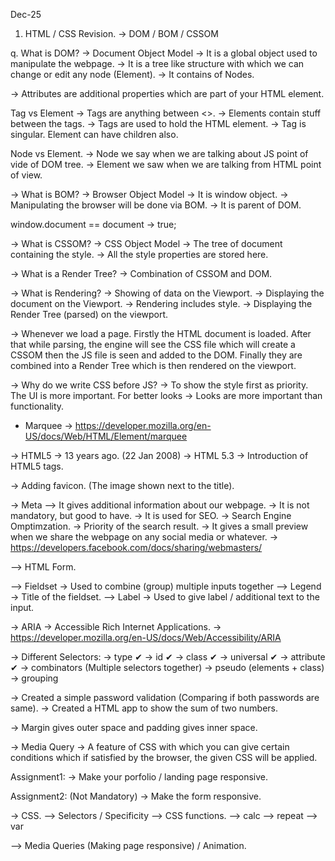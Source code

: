 Dec-25
1. HTML / CSS Revision.
-> DOM  / BOM / CSSOM

q. What is DOM?
-> Document Object Model
-> It is a global object used to manipulate the webpage.
-> It is a tree like structure with which we can change or edit any node (Element).
-> It contains of Nodes.

-> Attributes are additional properties which are part of your HTML element.
<div id="something" class="" onClick="" >
  <p></p>
</div>

Tag vs Element
-> Tags are anything between <>.
-> Elements contain stuff between the tags.
-> Tags are used to hold the HTML element.
-> Tag is singular. Element can have children also.

Node vs Element.
-> Node we say when we are talking about JS point of vide of DOM tree.
-> Element we saw when we are talking from HTML point of view.

-> What is BOM?
-> Browser Object Model
-> It is window object.
-> Manipulating the browser will be done via BOM.
-> It is parent of DOM.

window.document == document -> true;

-> What is CSSOM?
-> CSS Object Model
-> The tree of document containing the style.
-> All the style properties are stored here.


-> What is a Render Tree?
-> Combination of CSSOM and DOM.

-> What is Rendering?
-> Showing of data on the Viewport.
-> Displaying the document on the Viewport.
-> Rendering includes style.
-> Displaying the Render Tree (parsed) on the viewport.

-> Whenever we load a page. Firstly the HTML document is loaded. After that while parsing, the engine will see the CSS file which will create a CSSOM then the JS file is seen and added to the DOM. Finally they are combined into a Render Tree which is then rendered on the viewport.

-> Why do we write CSS before JS?
-> To show the style first as priority. The UI is more important. For better looks
-> Looks are more important than functionality.

- Marquee -> https://developer.mozilla.org/en-US/docs/Web/HTML/Element/marquee


-> HTML5 -> 13 years ago. (22 Jan 2008) -> HTML 5.3
-> Introduction of HTML5 tags.

-> Adding favicon. (The image shown next to the title).

-> Meta
--> It gives additional information about our webpage.
-> It is not mandatory, but good to have.
-> It is used for SEO. -> Search Engine Omptimzation. -> Priority of the search result.
-> It gives a small preview when we share the webpage on any social media or whatever.
-> https://developers.facebook.com/docs/sharing/webmasters/

--> HTML Form.

--> Fieldset -> Used to combine (group) multiple inputs together
--> Legend -> Title of the fieldset.
--> Label -> Used to give label / additional text to the input.

-> ARIA -> Accessible Rich Internet Applications.
-> https://developer.mozilla.org/en-US/docs/Web/Accessibility/ARIA


-> Different Selectors:
-> type ✔
-> id ✔
-> class ✔
-> universal ✔
-> attribute ✔
-> combinators (Multiple selectors together)
-> pseudo (elements + class)
-> grouping

-> Created a simple password validation (Comparing if both passwords are same).
-> Created a HTML app to show the sum of two numbers. 

-> Margin gives outer space and padding gives inner space.

-> Media Query -> A feature of CSS with which you can give certain conditions which if satisfied by the browser, the given CSS will be applied.


Assignment1:
-> Make your porfolio / landing page responsive.

Assignment2: (Not Mandatory)
-> Make the form responsive.


-> CSS.
--> Selectors / Specificity
--> CSS functions.
--> calc
--> repeat
--> var

--> Media Queries (Making page responsive) / Animation.